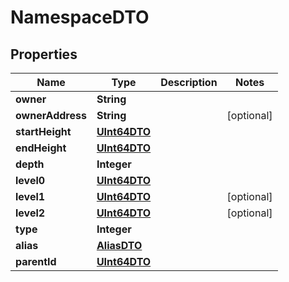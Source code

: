 
# NamespaceDTO

## Properties
Name | Type | Description | Notes
------------ | ------------- | ------------- | -------------
**owner** | **String** |  | 
**ownerAddress** | **String** |  |  [optional]
**startHeight** | [**UInt64DTO**](UInt64DTO.md) |  | 
**endHeight** | [**UInt64DTO**](UInt64DTO.md) |  | 
**depth** | **Integer** |  | 
**level0** | [**UInt64DTO**](UInt64DTO.md) |  | 
**level1** | [**UInt64DTO**](UInt64DTO.md) |  |  [optional]
**level2** | [**UInt64DTO**](UInt64DTO.md) |  |  [optional]
**type** | **Integer** |  | 
**alias** | [**AliasDTO**](AliasDTO.md) |  | 
**parentId** | [**UInt64DTO**](UInt64DTO.md) |  | 




